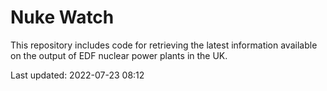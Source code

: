 # Nuke Watch

This repository includes code for retrieving the latest information available on the output of EDF nuclear power plants in the UK.

Last updated: 2022-07-23 08:12